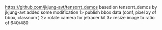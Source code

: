 https://github.com/jkjung-avt/tensorrt_demos
based on tensorrt_demos by jkjung-avt
added some modification 
1> publish bbox data (conf, pixel xy of bbox, classnum )
2> rotate camera for jetracer kit
3> resize image to ratio of 640/480
